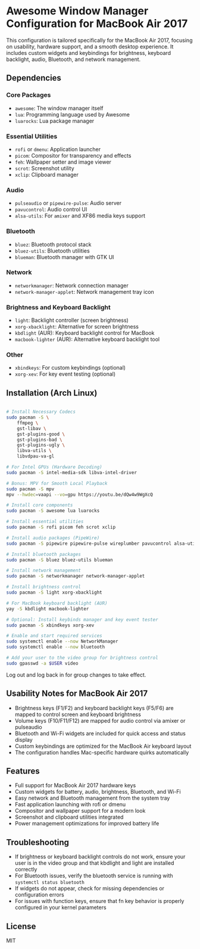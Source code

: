 # Awesome Window Manager Configuration for MacBook Air 2017

This configuration is tailored specifically for the MacBook Air 2017, focusing on usability, hardware support, and a smooth desktop experience. It includes custom widgets and keybindings for brightness, keyboard backlight, audio, Bluetooth, and network management.

## Dependencies

### Core Packages
- `awesome`: The window manager itself
- `lua`: Programming language used by Awesome
- `luarocks`: Lua package manager

### Essential Utilities
- `rofi` or `dmenu`: Application launcher
- `picom`: Compositor for transparency and effects
- `feh`: Wallpaper setter and image viewer
- `scrot`: Screenshot utility
- `xclip`: Clipboard manager

### Audio
- `pulseaudio` or `pipewire-pulse`: Audio server
- `pavucontrol`: Audio control UI
- `alsa-utils`: For `amixer` and XF86 media keys support

### Bluetooth
- `bluez`: Bluetooth protocol stack
- `bluez-utils`: Bluetooth utilities
- `blueman`: Bluetooth manager with GTK UI

### Network
- `networkmanager`: Network connection manager
- `network-manager-applet`: Network management tray icon

### Brightness and Keyboard Backlight
- `light`: Backlight controller (screen brightness)
- `xorg-xbacklight`: Alternative for screen brightness
- `kbdlight` (AUR): Keyboard backlight control for MacBook
- `macbook-lighter` (AUR): Alternative keyboard backlight tool

### Other
- `xbindkeys`: For custom keybindings (optional)
- `xorg-xev`: For key event testing (optional)

## Installation (Arch Linux)

```bash

# Install Necessary Codecs
sudo pacman -S \
    ffmpeg \
    gst-libav \
    gst-plugins-good \
    gst-plugins-bad \
    gst-plugins-ugly \
    libva-utils \
    libvdpau-va-gl

# For Intel GPUs (Hardware Decoding)
sudo pacman -S intel-media-sdk libva-intel-driver

# Bonus: MPV for Smooth Local Playback
sudo pacman -S mpv
mpv --hwdec=vaapi --vo=gpu https://youtu.be/dQw4w9WgXcQ

# Install core components
sudo pacman -S awesome lua luarocks

# Install essential utilities
sudo pacman -S rofi picom feh scrot xclip

# Install audio packages (PipeWire)
sudo pacman -S pipewire pipewire-pulse wireplumber pavucontrol alsa-utils

# Install bluetooth packages
sudo pacman -S bluez bluez-utils blueman

# Install network management
sudo pacman -S networkmanager network-manager-applet

# Install brightness control
sudo pacman -S light xorg-xbacklight

# For MacBook keyboard backlight (AUR)
yay -S kbdlight macbook-lighter

# Optional: Install keybinds manager and key event tester
sudo pacman -S xbindkeys xorg-xev

# Enable and start required services
sudo systemctl enable --now NetworkManager
sudo systemctl enable --now bluetooth

# Add your user to the video group for brightness control
sudo gpasswd -a $USER video
```

Log out and log back in for group changes to take effect.

## Usability Notes for MacBook Air 2017

- Brightness keys (F1/F2) and keyboard backlight keys (F5/F6) are mapped to control screen and keyboard brightness
- Volume keys (F10/F11/F12) are mapped for audio control via amixer or pulseaudio
- Bluetooth and Wi-Fi widgets are included for quick access and status display
- Custom keybindings are optimized for the MacBook Air keyboard layout
- The configuration handles Mac-specific hardware quirks automatically

## Features

- Full support for MacBook Air 2017 hardware keys
- Custom widgets for battery, audio, brightness, Bluetooth, and Wi-Fi
- Easy network and Bluetooth management from the system tray
- Fast application launching with rofi or dmenu
- Compositor and wallpaper support for a modern look
- Screenshot and clipboard utilities integrated
- Power management optimizations for improved battery life

## Troubleshooting

- If brightness or keyboard backlight controls do not work, ensure your user is in the video group and that kbdlight and light are installed correctly
- For Bluetooth issues, verify the bluetooth service is running with `systemctl status bluetooth`
- If widgets do not appear, check for missing dependencies or configuration errors
- For issues with function keys, ensure that fn key behavior is properly configured in your kernel parameters

## License

MIT